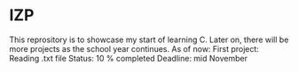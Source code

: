 # IZP
This reprository is to showcase my start of learning C. Later on, there will be more projects as the school year continues.
As of now:
First project: Reading .txt file
               Status: 10 % completed
               Deadline: mid November
